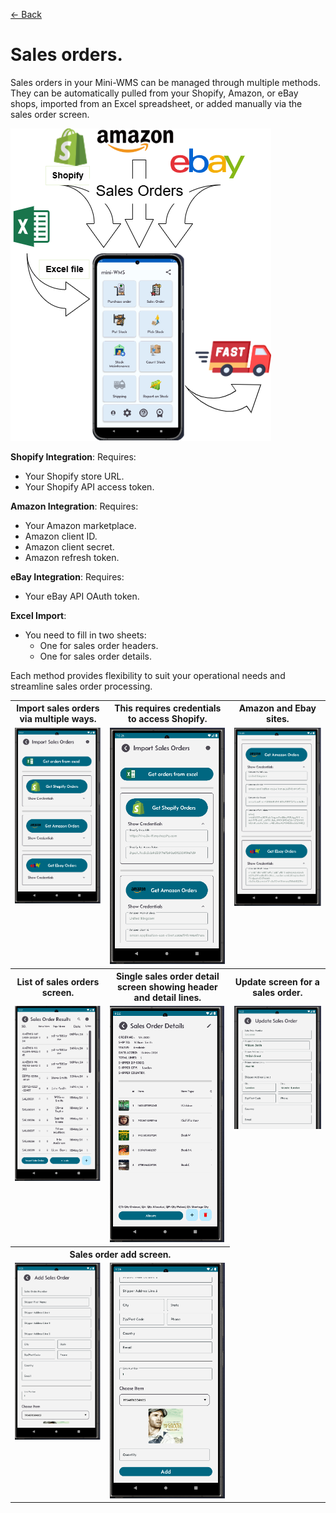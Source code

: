 [← Back](miniWMSConfiguration.md)

# Sales orders.

Sales orders in your Mini-WMS can be managed through multiple methods. They can be automatically pulled from your Shopify, Amazon, or eBay shops, imported from an Excel spreadsheet, or added manually via the sales order screen.

![Visual Guide](asset/SODownloads.png)

**Shopify Integration**: Requires:  
- Your Shopify store URL.  
- Your Shopify API access token.  

**Amazon Integration**: Requires:  
- Your Amazon marketplace.  
- Amazon client ID.  
- Amazon client secret.  
- Amazon refresh token.  

**eBay Integration**: Requires:  
- Your eBay API OAuth token.  

**Excel Import**:  
- You need to fill in two sheets:  
  - One for sales order headers.  
  - One for sales order details.  
    
Each method provides flexibility to suit your operational needs and streamline sales order processing.

<table>
  <tr>
    <th>Import sales orders via multiple ways.</th>
    <th>This requires credentials to access Shopify.</th>
    <th>Amazon and Ebay sites.</th>
  </tr>
  <tr>
    <td style="vertical-align: top;">
      <img src="asset/salesOrderImport.png" alt="Step 1">
    </td>
    <td style="vertical-align: top;">
      <img src="asset/salesOrderImport1.png" alt="Step 2">
    </td>
    <td style="vertical-align: top;">
      <img src="asset/salesOrderImport2.png" alt="Step 2">
    </td>
  </tr>
    <tr>
    <th>List of sales orders screen.</th>
    <th>Single sales order detail screen showing header and detail lines.</th>
    <th>Update screen for a sales order.</th>
  </tr>
  <tr>
    <td style="vertical-align: top;">
      <img src="asset/salesOrderList.png" alt="Step 1">
    </td>
    <td style="vertical-align: top;">
      <img src="asset/salesOrderDeail.png" alt="Step 2">
    </td>
    <td style="vertical-align: top;">
      <img src="asset/salesOrderUpdate.png" alt="Step 2">
    </td>
  </tr>
    </tr>
    <tr>
    <th colspan="2">Sales order add screen.</th>
  </tr>
  <tr>
    <td style="vertical-align: top;">
      <img src="asset/salesOrderAdd1.png" alt="Step 1">
    </td>
    <td style="vertical-align: top;">
      <img src="asset/salesOrderAdd2.png" alt="Step 2">
    </td>
  </tr>
</table>
